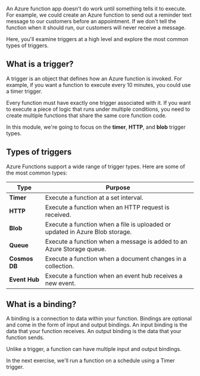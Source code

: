 An Azure function app doesn't do work until something tells it to execute. For example, we could create an Azure function to send out a reminder text message to our customers before an appointment. If we don't tell the function when it should run, our customers will never receive a message. 

Here, you'll examine triggers at a high level and explore the most common types of triggers.

## What is a trigger?

A trigger is an object that defines how an Azure function is invoked. For example, if you want a function to execute every 10 minutes, you could use a timer trigger.

Every function must have exactly one trigger associated with it. If you want to execute a piece of logic that runs under multiple conditions, you need to create multiple functions that share the same core function code.

In this module, we're going to focus on the **timer**, **HTTP**, and **blob** trigger types.

## Types of triggers

Azure Functions support a wide range of trigger types. Here are some of the most common types:

| Type | Purpose |
| --- | --- |
| **Timer** | Execute a function at a set interval. |
| **HTTP** | Execute a function when an HTTP request is received. |
| **Blob** | Execute a function when a file is uploaded or updated in Azure Blob storage. |
| **Queue** | Execute a function when a message is added to an Azure Storage queue. |
| **Cosmos DB** | Execute a function when a document changes in a collection. |
| **Event Hub** | Execute a function when an event hub receives a new event. |

## What is a binding?

A binding is a connection to data within your function. Bindings are optional and come in the form of input and output bindings. An input binding is the data that your function receives. An output binding is the data that your function sends.

Unlike a trigger, a function can have multiple input and output bindings.

In the next exercise, we'll run a function on a schedule using a Timer trigger.